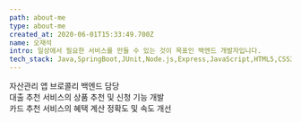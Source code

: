 ```yaml
---
path: about-me
type: about-me
created_at: 2020-06-01T15:33:49.700Z
name: 오재석
intro: 일상에서 필요한 서비스를 만들 수 있는 것이 목표인 백엔드 개발자입니다.
tech_stack: Java,SpringBoot,JUnit,Node.js,Express,JavaScript,HTML5,CSS3,React,GraphQL,MySQL,MongoDB,Redis,Git,Github Actions,Jenkins
---
```


자산관리 앱 브로콜리 백엔드 담당<br/>
대출 추천 서비스의 상품 추천 및 신청 기능 개발<br/>
카드 추천 서비스의 혜택 계산 정확도 및 속도 개선
